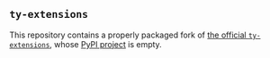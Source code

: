 ## `ty-extensions`

This repository contains a properly packaged fork
of [the official `ty-extensions`][1], whose [PyPI project][2] is empty.


  [1]: https://github.com/astral-sh/ruff/blob/HEAD/crates/ty_vendored/ty_extensions/ty_extensions.pyi
  [2]: https://pypi.org/project/ty-extensions/
